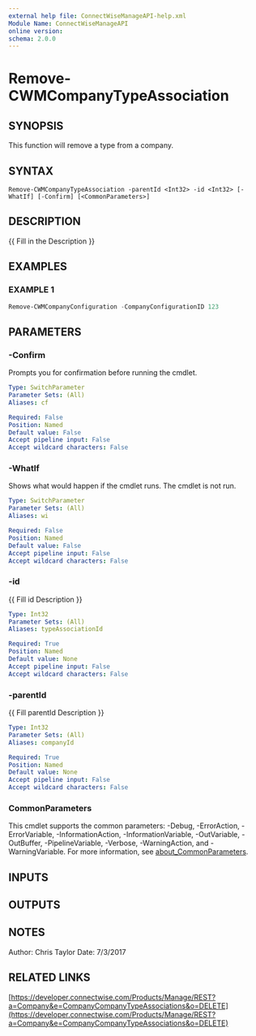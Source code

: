 ```yaml
---
external help file: ConnectWiseManageAPI-help.xml
Module Name: ConnectWiseManageAPI
online version:
schema: 2.0.0
---
```


# Remove-CWMCompanyTypeAssociation

## SYNOPSIS
This function will remove a type from a company.

## SYNTAX

```
Remove-CWMCompanyTypeAssociation -parentId <Int32> -id <Int32> [-WhatIf] [-Confirm] [<CommonParameters>]
```

## DESCRIPTION
{{ Fill in the Description }}

## EXAMPLES

### EXAMPLE 1
```powershell
Remove-CWMCompanyConfiguration -CompanyConfigurationID 123
```

## PARAMETERS

### -Confirm
Prompts you for confirmation before running the cmdlet.

```yaml
Type: SwitchParameter
Parameter Sets: (All)
Aliases: cf

Required: False
Position: Named
Default value: False
Accept pipeline input: False
Accept wildcard characters: False
```

### -WhatIf
Shows what would happen if the cmdlet runs.
The cmdlet is not run.

```yaml
Type: SwitchParameter
Parameter Sets: (All)
Aliases: wi

Required: False
Position: Named
Default value: False
Accept pipeline input: False
Accept wildcard characters: False
```

### -id
{{ Fill id Description }}

```yaml
Type: Int32
Parameter Sets: (All)
Aliases: typeAssociationId

Required: True
Position: Named
Default value: None
Accept pipeline input: False
Accept wildcard characters: False
```

### -parentId
{{ Fill parentId Description }}

```yaml
Type: Int32
Parameter Sets: (All)
Aliases: companyId

Required: True
Position: Named
Default value: None
Accept pipeline input: False
Accept wildcard characters: False
```

### CommonParameters
This cmdlet supports the common parameters: -Debug, -ErrorAction, -ErrorVariable, -InformationAction, -InformationVariable, -OutVariable, -OutBuffer, -PipelineVariable, -Verbose, -WarningAction, and -WarningVariable. For more information, see [about_CommonParameters](http://go.microsoft.com/fwlink/?LinkID=113216).

## INPUTS

## OUTPUTS

## NOTES
Author: Chris Taylor Date: 7/3/2017

## RELATED LINKS

[https://developer.connectwise.com/Products/Manage/REST?a=Company&e=CompanyCompanyTypeAssociations&o=DELETE](https://developer.connectwise.com/Products/Manage/REST?a=Company&e=CompanyCompanyTypeAssociations&o=DELETE)

